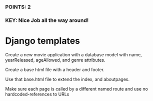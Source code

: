### POINTS: 2
### KEY: Nice Job all the way around!

# Django templates

Create a new movie application with a database model with name, yearReleased, ageAllowed, and genre attributes.

Create a base html file with a header and footer. 

Use that base.html file to extend the index, and aboutpages. 

Make sure each page is called by a different named route and use no hardcoded-references to URLs
